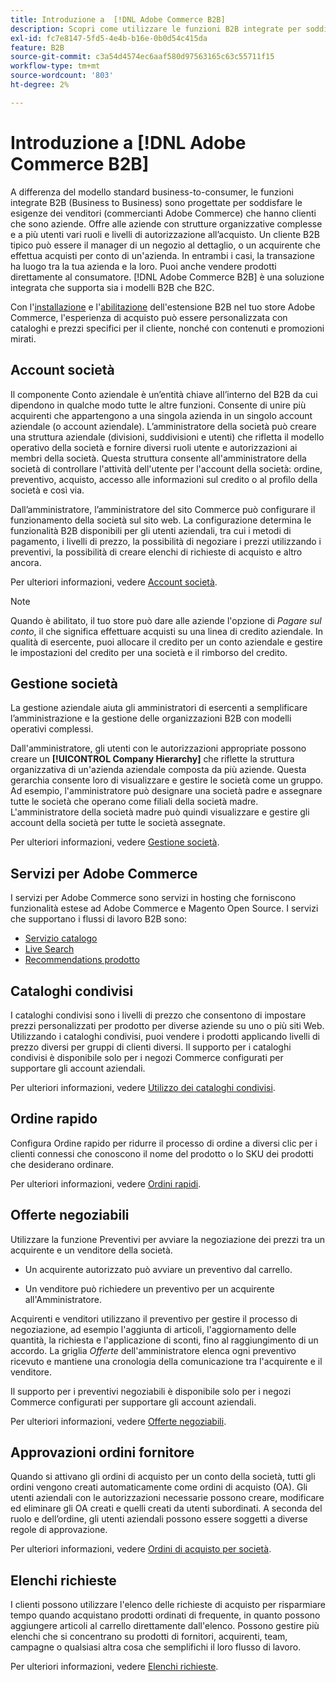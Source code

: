 ```yaml
---
title: Introduzione a  [!DNL Adobe Commerce B2B]
description: Scopri come utilizzare le funzioni B2B integrate per soddisfare le tue esigenze con i clienti che sono aziende.
exl-id: fc7e8147-5fd5-4e4b-b16e-0b0d54c415da
feature: B2B
source-git-commit: c3a54d4574ec6aaf580d97563165c63c55711f15
workflow-type: tm+mt
source-wordcount: '803'
ht-degree: 2%

---
```


# Introduzione a [!DNL Adobe Commerce B2B]

A differenza del modello standard business-to-consumer, le funzioni integrate B2B (Business to Business) sono progettate per soddisfare le esigenze dei venditori (commercianti Adobe Commerce) che hanno clienti che sono aziende. Offre alle aziende con strutture organizzative complesse e a più utenti vari ruoli e livelli di autorizzazione all’acquisto. Un cliente B2B tipico può essere il manager di un negozio al dettaglio, o un acquirente che effettua acquisti per conto di un&#39;azienda. In entrambi i casi, la transazione ha luogo tra la tua azienda e la loro. Puoi anche vendere prodotti direttamente al consumatore. [!DNL Adobe Commerce B2B] è una soluzione integrata che supporta sia i modelli B2B che B2C.

Con l&#39;[installazione](install.md) e l&#39;[abilitazione](enable-basic-features.md) dell&#39;estensione B2B nel tuo store Adobe Commerce, l&#39;esperienza di acquisto può essere personalizzata con cataloghi e prezzi specifici per il cliente, nonché con contenuti e promozioni mirati.

## Account società

Il componente Conto aziendale è un’entità chiave all’interno del B2B da cui dipendono in qualche modo tutte le altre funzioni. Consente di unire più acquirenti che appartengono a una singola azienda in un singolo account aziendale (o account aziendale). L’amministratore della società può creare una struttura aziendale (divisioni, suddivisioni e utenti) che rifletta il modello operativo della società e fornire diversi ruoli utente e autorizzazioni ai membri della società. Questa struttura consente all&#39;amministratore della società di controllare l&#39;attività dell&#39;utente per l&#39;account della società: ordine, preventivo, acquisto, accesso alle informazioni sul credito o al profilo della società e così via.

Dall’amministratore, l’amministratore del sito Commerce può configurare il funzionamento della società sul sito web. La configurazione determina le funzionalità B2B disponibili per gli utenti aziendali, tra cui i metodi di pagamento, i livelli di prezzo, la possibilità di negoziare i prezzi utilizzando i preventivi, la possibilità di creare elenchi di richieste di acquisto e altro ancora.

Per ulteriori informazioni, vedere [Account società](account-companies.md).

>[!NOTE]
>
>Quando è abilitato, il tuo store può dare alle aziende l&#39;opzione di _Pagare sul conto_, il che significa effettuare acquisti su una linea di credito aziendale. In qualità di esercente, puoi allocare il credito per un conto aziendale e gestire le impostazioni del credito per una società e il rimborso del credito.

## Gestione società

La gestione aziendale aiuta gli amministratori di esercenti a semplificare l’amministrazione e la gestione delle organizzazioni B2B con modelli operativi complessi.

Dall&#39;amministratore, gli utenti con le autorizzazioni appropriate possono creare un **[!UICONTROL Company Hierarchy]** che riflette la struttura organizzativa di un&#39;azienda aziendale composta da più aziende. Questa gerarchia consente loro di visualizzare e gestire le società come un gruppo. Ad esempio, l&#39;amministratore può designare una società padre e assegnare tutte le società che operano come filiali della società madre. L&#39;amministratore della società madre può quindi visualizzare e gestire gli account della società per tutte le società assegnate.

Per ulteriori informazioni, vedere [Gestione società](manage-companies.md).

## Servizi per Adobe Commerce

I servizi per Adobe Commerce sono servizi in hosting che forniscono funzionalità estese ad Adobe Commerce e Magento Open Source. I servizi che supportano i flussi di lavoro B2B sono:

* [Servizio catalogo](https://experienceleague.adobe.com/docs/commerce-merchant-services/catalog-service/guide-overview.html)
* [Live Search](https://experienceleague.adobe.com/docs/commerce-merchant-services/live-search/guide-overview.html)
* [Recommendations prodotto](https://experienceleague.adobe.com/docs/commerce-merchant-services/product-recommendations/guide-overview.html)

## Cataloghi condivisi

I cataloghi condivisi sono i livelli di prezzo che consentono di impostare prezzi personalizzati per prodotto per diverse aziende su uno o più siti Web. Utilizzando i cataloghi condivisi, puoi vendere i prodotti applicando livelli di prezzo diversi per gruppi di clienti diversi. Il supporto per i cataloghi condivisi è disponibile solo per i negozi Commerce configurati per supportare gli account aziendali.

Per ulteriori informazioni, vedere [Utilizzo dei cataloghi condivisi](catalog-shared.md).

## Ordine rapido

Configura Ordine rapido per ridurre il processo di ordine a diversi clic per i clienti connessi che conoscono il nome del prodotto o lo SKU dei prodotti che desiderano ordinare.

Per ulteriori informazioni, vedere [Ordini rapidi](quick-order.md).

## Offerte negoziabili

Utilizzare la funzione Preventivi per avviare la negoziazione dei prezzi tra un acquirente e un venditore della società.

* Un acquirente autorizzato può avviare un preventivo dal carrello.

* Un venditore può richiedere un preventivo per un acquirente all&#39;Amministratore.

Acquirenti e venditori utilizzano il preventivo per gestire il processo di negoziazione, ad esempio l&#39;aggiunta di articoli, l&#39;aggiornamento delle quantità, la richiesta e l&#39;applicazione di sconti, fino al raggiungimento di un accordo. La griglia _Offerte_ dell&#39;amministratore elenca ogni preventivo ricevuto e mantiene una cronologia della comunicazione tra l&#39;acquirente e il venditore.

Il supporto per i preventivi negoziabili è disponibile solo per i negozi Commerce configurati per supportare gli account aziendali.

Per ulteriori informazioni, vedere [Offerte negoziabili](quotes.md).

## Approvazioni ordini fornitore

Quando si attivano gli ordini di acquisto per un conto della società, tutti gli ordini vengono creati automaticamente come ordini di acquisto (OA). Gli utenti aziendali con le autorizzazioni necessarie possono creare, modificare ed eliminare gli OA creati e quelli creati da utenti subordinati. A seconda del ruolo e dell’ordine, gli utenti aziendali possono essere soggetti a diverse regole di approvazione.

Per ulteriori informazioni, vedere [Ordini di acquisto per società](purchase-order-flow.md).

## Elenchi richieste

I clienti possono utilizzare l&#39;elenco delle richieste di acquisto per risparmiare tempo quando acquistano prodotti ordinati di frequente, in quanto possono aggiungere articoli al carrello direttamente dall&#39;elenco. Possono gestire più elenchi che si concentrano su prodotti di fornitori, acquirenti, team, campagne o qualsiasi altra cosa che semplifichi il loro flusso di lavoro.

Per ulteriori informazioni, vedere [Elenchi richieste](requisition-lists.md).
